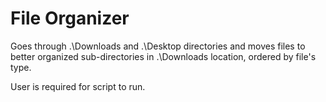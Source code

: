 # File Organizer

Goes through .\Downloads and .\Desktop directories and moves files to better organized sub-directories in .\Downloads location, ordered by file's type.

User is required for script to run.

